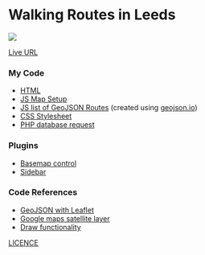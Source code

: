 # Walking Routes in Leeds
![](website_capture.gif)


[Live URL](http://dialogplus.leeds.ac.uk/geog5870/web40/Assignment%202/My%20Map/index.html)
### My Code 

- [HTML](index.html)
- [JS Map Setup](map_setup.js)
- [JS list of GeoJSON Routes](routes.js) (created using [geojson.io](https://geojson.io/))
- [CSS Stylesheet](style.css)
- [PHP database request](contact_form.php)


### Plugins 
- [Basemap control](https://github.com/consbio/Leaflet.Basemaps)
- [Sidebar](https://github.com/noerw/leaflet-sidebar-v2)

### Code References 
- [GeoJSON with Leaflet](https://leafletjs.com/examples/geojson/)
- [Google maps satellite layer](https://stackoverflow.com/questions/9394190/leaflet-map-api-with-google-satellite-layer)
- [Draw functionality](https://stackoverflow.com/questions/42939633/how-to-draw-a-polyline-using-the-mouse-and-leaflet-js)


[LICENCE](LICENSE)
